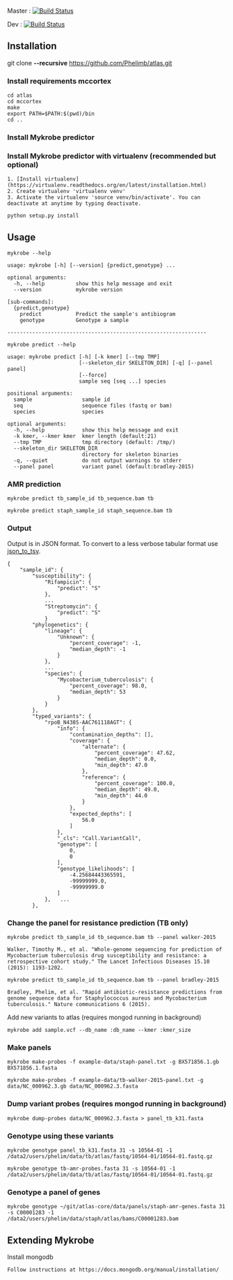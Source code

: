 Master : [![Build Status](https://travis-ci.com/Phelimb/atlas.svg?token=zS56Z2pmznVQKhUTxqcq&branch=master)](https://travis-ci.com/Phelimb/atlas)

Dev : [![Build Status](https://travis-ci.com/Phelimb/atlas.svg?token=zS56Z2pmznVQKhUTxqcq&branch=dev)](https://travis-ci.com/Phelimb/atlas)

## Installation

git clone **--recursive** https://github.com/Phelimb/atlas.git

### Install requirements mccortex

	cd atlas
	cd mccortex
	make	
	export PATH=$PATH:$(pwd)/bin
	cd ..

### Install Mykrobe predictor
	
### Install Mykrobe predictor with virtualenv (recommended but optional)

	1. [Install virtualenv](https://virtualenv.readthedocs.org/en/latest/installation.html)
	2. Create virtualenv 'virtualenv venv'
	3. Activate the virtualenv 'source venv/bin/activate'. You can deactivate at anytime by typing deactivate. 

	python setup.py install


## Usage

	mykrobe --help

	usage: mykrobe [-h] [--version] {predict,genotype} ...

	optional arguments:
	  -h, --help          show this help message and exit
	  --version           mykrobe version

	[sub-commands]:
	  {predict,genotype}
	    predict           Predict the sample's antibiogram
	    genotype          Genotype a sample

	----------------------------------------------------------------

	mykrobe predict --help

	usage: mykrobe predict [-h] [-k kmer] [--tmp TMP]
	                       [--skeleton_dir SKELETON_DIR] [-q] [--panel panel]
	                       [--force]
	                       sample seq [seq ...] species

	positional arguments:
	  sample                sample id
	  seq                   sequence files (fastq or bam)
	  species               species

	optional arguments:
	  -h, --help            show this help message and exit
	  -k kmer, --kmer kmer  kmer length (default:21)
	  --tmp TMP             tmp directory (default: /tmp/)
	  --skeleton_dir SKELETON_DIR
	                        directory for skeleton binaries
	  -q, --quiet           do not output warnings to stderr
	  --panel panel         variant panel (default:bradley-2015)	

### AMR prediction

	mykrobe predict tb_sample_id tb_sequence.bam tb

	mykrobe predict staph_sample_id staph_sequence.bam tb

### Output

Output is in JSON format. To convert to a less verbose tabular format use [json_to_tsv](scripts/json_to_tsv.py).

	{
	    "sample_id": {
	        "susceptibility": {
	            "Rifampicin": {
	                "predict": "S"
	            },
	            ...
	            "Streptomycin": {
	                "predict": "S"
	            }
	        "phylogenetics": {
	            "lineage": {
	                "Unknown": {
	                    "percent_coverage": -1,
	                    "median_depth": -1
	                }
	            },
				...
	            "species": {
	                "Mycobacterium_tuberculosis": {
	                    "percent_coverage": 98.0,
	                    "median_depth": 53
	                }
	            }
	        },  
	        "typed_variants": {
	            "rpoB_N438S-AAC761118AGT": {
	                "info": {
	                    "contamination_depths": [],
	                    "coverage": {
	                        "alternate": {
	                            "percent_coverage": 47.62,
	                            "median_depth": 0.0,
	                            "min_depth": 47.0
	                        },
	                        "reference": {
	                            "percent_coverage": 100.0,
	                            "median_depth": 49.0,
	                            "min_depth": 44.0
	                        }
	                    },
	                    "expected_depths": [
	                        56.0
	                    ]
	                },
	                "_cls": "Call.VariantCall",
	                "genotype": [
	                    0,
	                    0
	                ],
	                "genotype_likelihoods": [
	                    -4.25684443365591,
	                    -99999999.0,
	                    -99999999.0
	                ]
	            },   ...               
	        },			

### Change the panel for resistance prediction (TB only)
	
	mykrobe predict tb_sample_id tb_sequence.bam tb --panel walker-2015

	Walker, Timothy M., et al. "Whole-genome sequencing for prediction of Mycobacterium tuberculosis drug susceptibility and resistance: a retrospective cohort study." The Lancet Infectious Diseases 15.10 (2015): 1193-1202.

	mykrobe predict tb_sample_id tb_sequence.bam tb --panel bradley-2015

	Bradley, Phelim, et al. "Rapid antibiotic-resistance predictions from genome sequence data for Staphylococcus aureus and Mycobacterium tuberculosis." Nature communications 6 (2015).




Add new variants to atlas (requires mongod running in background)

	mykrobe add sample.vcf --db_name :db_name --kmer :kmer_size

### Make panels

	mykrobe make-probes -f example-data/staph-panel.txt -g BX571856.1.gb BX571856.1.fasta

	mykrobe make-probes -f example-data/tb-walker-2015-panel.txt -g data/NC_000962.3.gb data/NC_000962.3.fasta

### Dump variant probes (requires mongod running in background)

	mykrobe dump-probes data/NC_000962.3.fasta > panel_tb_k31.fasta

### Genotype using these variants

	mykrobe genotype panel_tb_k31.fasta 31 -s 10564-01 -1 /data2/users/phelim/data/tb/atlas/fastq/10564-01/10564-01.fastq.gz

	mykrobe genotype tb-amr-probes.fasta 31 -s 10564-01 -1 /data2/users/phelim/data/tb/atlas/fastq/10564-01/10564-01.fastq.gz

### Genotype a panel of genes

	mykrobe genotype ~/git/atlas-core/data/panels/staph-amr-genes.fasta 31 -s C00001283 -1 /data2/users/phelim/data/staph/atlas/bams/C00001283.bam


## Extending Mykrobe

Install mongodb

	Follow instructions at https://docs.mongodb.org/manual/installation/


